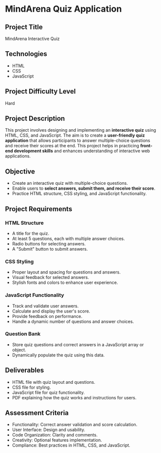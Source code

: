 # MindArena Quiz Application

## Project Title
MindArena Interactive Quiz

## Technologies
- HTML
- CSS
- JavaScript

## Project Difficulty Level
Hard

## Project Description
This project involves designing and implementing an **interactive quiz** using HTML, CSS, and JavaScript. The aim is to create a **user-friendly quiz application** that allows participants to answer multiple-choice questions and receive their scores at the end. This project helps in practicing **front-end development skills** and enhances understanding of interactive web applications.

## Objective
- Create an interactive quiz with multiple-choice questions.  
- Enable users to **select answers, submit them, and receive their score**.  
- Practice HTML structure, CSS styling, and JavaScript functionality.

## Project Requirements

### HTML Structure
- A title for the quiz.  
- At least 5 questions, each with multiple answer choices.  
- Radio buttons for selecting answers.  
- A "Submit" button to submit answers.

### CSS Styling
- Proper layout and spacing for questions and answers.  
- Visual feedback for selected answers.  
- Stylish fonts and colors to enhance user experience.

### JavaScript Functionality
- Track and validate user answers.  
- Calculate and display the user's score.  
- Provide feedback on performance.  
- Handle a dynamic number of questions and answer choices.

### Question Bank
- Store quiz questions and correct answers in a JavaScript array or object.  
- Dynamically populate the quiz using this data.

## Deliverables
- HTML file with quiz layout and questions.  
- CSS file for styling.  
- JavaScript file for quiz functionality.  
- PDF explaining how the quiz works and instructions for users.

## Assessment Criteria
- Functionality: Correct answer validation and score calculation.  
- User Interface: Design and usability.  
- Code Organization: Clarity and comments.  
- Creativity: Optional features implementation.  
- Compliance: Best practices in HTML, CSS, and JavaScript.
